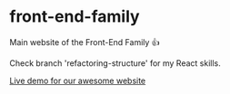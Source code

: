 # front-end-family
Main website of the Front-End Family :+1:

Check branch 'refactoring-structure' for my React skills.

[Live demo for our awesome website](https://haendzel.github.io/website)
